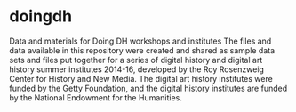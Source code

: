 # doingdh
Data and materials for Doing DH workshops and institutes
The files and data available in this repository were created and shared as sample data sets and files put together for a series of digital history and digital art history summer institutes 2014-16, developed by the Roy Rosenzweig Center for History and New Media. The digital art history institutes were funded by the Getty Foundation, and the digital history institutes are funded by the National Endowment for the Humanities. 
